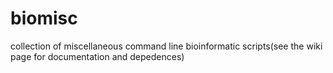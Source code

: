 # biomisc
collection of  miscellaneous command line bioinformatic scripts(see the wiki page for documentation and depedences)
